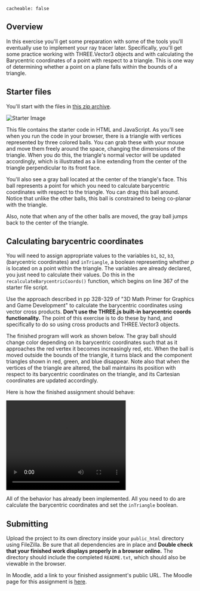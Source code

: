 ```
cacheable: false
```

## Overview

In this exercise you'll get some preparation with some of the tools you'll
eventually use to implement your ray tracer later. Specifically, you'll get some
practice working with THREE.Vector3 objects and with calculating the Barycentric
coordinates of a point with respect to a triangle. This is one way of determining
whether a point on a plane falls within the bounds of a triangle.

## Starter files

You'll start with the files in [this zip archive](/~tmullen/cg/cs315-hw10.zip).

![Starter Image](/~tmullen/images/cg/barycentricStart.png)

This file contains the starter code in HTML and JavaScript. As you'll see when you
run the code in your browser, there is a triangle with vertices represented by
three colored balls. You can grab these with your mouse and move them freely
around the space, changing the dimensions of the triangle. When you do this, the
triangle's normal vector will be updated accordingly, which is illustrated as
a line extending from the center of the triangle perpendicular to its front face.

You'll also see a gray ball located at the center of the triangle's face. This ball
represents a point for which you need to calculate barycentric coordinates with
respect to the triangle. You can drag this ball around. Notice that unlike
the other balls, this ball is constrained to being co-planar with the triangle.

Also, note that when any of the other balls are moved, the gray ball jumps back
to the center of the triangle.

## Calculating barycentric coordinates

You will need to assign appropriate values to the variables `b1`, `b2`, `b3`,
(barycentric coordinates) and `inTriangle`, a boolean representing whether <em>p</em>
 is located on a point within the triangle. The variables are already declared,
 you just need to calculate their values. Do this in the
  `recalculateBarycentricCoords()` function, which begins on line 367 of the
  starter file script.

Use the approach described in pp 328-329 of "3D Math Primer for Graphics and
Game Development" to calculate the barycentric coordinates using vector cross
products. **Don't use the THREE.js built-in barycentric coords functionality.**
The point of this exercise is to do these by hand, and specifically to do so using
cross products and THREE.Vector3 objects.

The finished program will work as shown below. The gray ball should change color
depending on its barycentric coordinates such that as it approaches the red vertex
it becomes increasingly red, etc. When the ball is moved outside the bounds
of the triangle, it turns black and the component triangles shown in red, green,
and blue disappear. Note also that when the vertices of the triangle are altered,
the ball maintains its position with respect to its barycentric coordinates on the
triangle, and its Cartesian coordinates are updated accordingly.

Here is how the finished assignment should behave:

<video width="320" height="240" controls>
  <source src="/~tmullen/images/cg/barycentric.ogv" type="video/ogg;" codecs="theora, vorbis">
Your browser does not support the video tag.
</video>

All of the behavior has already been implemented. All you need to do are
calculate the barycentric coordinates and set the `inTriangle` boolean.


## Submitting

Upload the project to its own directory inside your `public_html` directory using FileZilla. Be sure that all dependencies are in place and **Double check that your finished work displays properly in a browser online.** The directory should include the completed `README.txt`, which should also be viewable in the browser.

In Moodle, add a link to your finished assignment's public URL.
The Moodle page for this assignment is [here](https://moodle.pugetsound.edu/moodle/mod/assign/view.php?id=340424).
